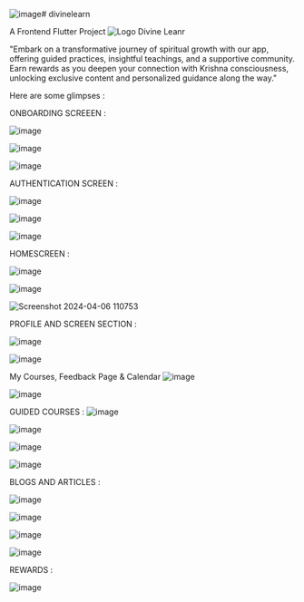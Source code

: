 ![image](https://github.com/user-attachments/assets/0a98e0b0-ca85-43d3-8512-7133ccb81f83)# divinelearn

A Frontend Flutter Project
![Logo Divine Leanr](https://github.com/user-attachments/assets/100003da-e446-4056-afbf-03f3a69ad5be)


"Embark on a transformative journey of spiritual growth with our app, offering guided practices,
insightful teachings, and a supportive community. Earn rewards as you deepen your connection with 
Krishna consciousness, unlocking exclusive content and personalized guidance along the way."

Here are some glimpses : 

ONBOARDING SCREEEN : 

![image](https://github.com/user-attachments/assets/6eac7cc7-37ab-426f-8e61-a18555af029e)

![image](https://github.com/user-attachments/assets/49500b0d-83b1-4c31-bb16-cbc02ff88ea3)

![image](https://github.com/user-attachments/assets/34b91b6e-c665-4977-b2de-f442cede84c0)

AUTHENTICATION SCREEN : 

![image](https://github.com/user-attachments/assets/c6b1c203-5b58-4817-96d6-40f026efee54)

![image](https://github.com/user-attachments/assets/053b0f90-363e-4b12-8684-ee584323914e)

![image](https://github.com/user-attachments/assets/5da07530-c40a-42f8-ac4b-edd0cd7191d0)

HOMESCREEN : 

![image](https://github.com/user-attachments/assets/489ce84d-2ed8-40e3-b5c4-06f74319177b)

![image](https://github.com/user-attachments/assets/d11745a3-9b42-438d-b73e-ea9c84e208ae)

![Screenshot 2024-04-06 110753](https://github.com/user-attachments/assets/01942522-e846-4e8d-87a7-c50528b7d3e3)


PROFILE AND SCREEN SECTION : 

![image](https://github.com/user-attachments/assets/4a1cf908-ac66-46b4-a506-c05bc3aed861)

![image](https://github.com/user-attachments/assets/2e19fc41-ca88-42a8-9882-d1b810f14832)


My Courses, Feedback Page & Calendar
![image](https://github.com/user-attachments/assets/01334855-1745-4711-b226-380c9984fe02)

![image](https://github.com/user-attachments/assets/122fa8e7-2a9a-479a-8290-c92ec00c2110)


GUIDED COURSES : 
![image](https://github.com/user-attachments/assets/5032cc76-69aa-429c-9f74-2fd503bcafb4)

![image](https://github.com/user-attachments/assets/8485cbf0-041b-4b59-a0b7-5c871a4beee4)

![image](https://github.com/user-attachments/assets/49058236-b88a-44d8-a5f2-48c7a9111289)

![image](https://github.com/user-attachments/assets/c00fb0c3-44c9-45e8-8c90-6862a8f35ea9)


BLOGS AND ARTICLES : 

![image](https://github.com/user-attachments/assets/7a689024-de97-4130-bd9c-59baa51cb717)

![image](https://github.com/user-attachments/assets/552089eb-ac5b-4183-8d8a-a523734fae09)

![image](https://github.com/user-attachments/assets/32d1b2c3-5300-4ab7-8da7-65370cf7fa7d)

![image](https://github.com/user-attachments/assets/09f8528c-bf9e-4a24-8ce7-cd0123072ceb)

REWARDS : 

![image](https://github.com/user-attachments/assets/6df8a860-89b1-44eb-8366-d4395757d3eb)



